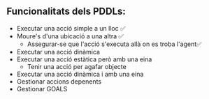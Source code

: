 
## Funcionalitats dels PDDLs:
- Executar una acció simple a un lloc ✅
- Moure's d'una ubicació a una altra ✅
    - Assegurar-se que l'acció s'executa allà on es troba l'agent✅
- Executar una acció dinàmica
- Executar una acció estàtica però amb una eina
    - Tenir una acció per agafar objecte
- Executar una acció dinàmica i amb una eina
- Gestionar accions depenents
- Gestionar GOALS

